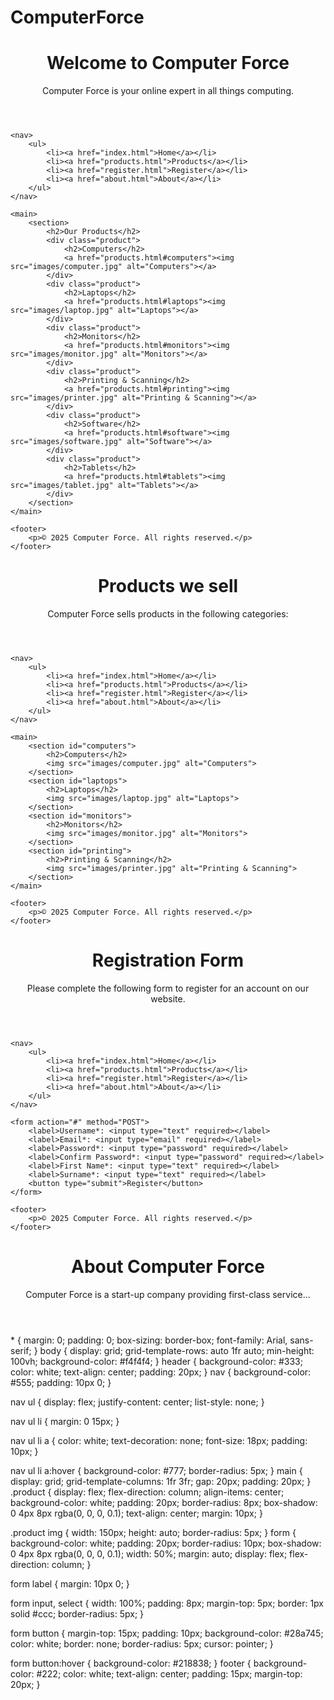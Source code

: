 # ComputerForce
<!DOCTYPE html>
<html lang="en">
<head>
    <meta charset="UTF-8">
    <meta name="viewport" content="width=device-width, initial-scale=1.0">
    <title>Home - Computer Force</title>
    <link rel="stylesheet" href="style.css">
</head>
<body>
    <header>
        <h1>Welcome to Computer Force</h1>
        <p>Computer Force is your online expert in all things computing.</p>
    </header>

    <nav>
        <ul>
            <li><a href="index.html">Home</a></li>
            <li><a href="products.html">Products</a></li>
            <li><a href="register.html">Register</a></li>
            <li><a href="about.html">About</a></li>
        </ul>
    </nav>

    <main>
        <section>
            <h2>Our Products</h2>
            <div class="product">
                <h2>Computers</h2>
                <a href="products.html#computers"><img src="images/computer.jpg" alt="Computers"></a>
            </div>
            <div class="product">
                <h2>Laptops</h2>
                <a href="products.html#laptops"><img src="images/laptop.jpg" alt="Laptops"></a>
            </div>
            <div class="product">
                <h2>Monitors</h2>
                <a href="products.html#monitors"><img src="images/monitor.jpg" alt="Monitors"></a>
            </div>
            <div class="product">
                <h2>Printing & Scanning</h2>
                <a href="products.html#printing"><img src="images/printer.jpg" alt="Printing & Scanning"></a>
            </div>
            <div class="product">
                <h2>Software</h2>
                <a href="products.html#software"><img src="images/software.jpg" alt="Software"></a>
            </div>
            <div class="product">
                <h2>Tablets</h2>
                <a href="products.html#tablets"><img src="images/tablet.jpg" alt="Tablets"></a>
            </div>
        </section>
    </main>

    <footer>
        <p>© 2025 Computer Force. All rights reserved.</p>
    </footer>
</body>
</html>
<!DOCTYPE html>
<html lang="en">
<head>
    <meta charset="UTF-8">
    <meta name="viewport" content="width=device-width, initial-scale=1.0">
    <title>Products - Computer Force</title>
    <link rel="stylesheet" href="style.css">
</head>
<body>
    <header>
        <h1>Products we sell</h1>
        <p>Computer Force sells products in the following categories:</p>
    </header>

    <nav>
        <ul>
            <li><a href="index.html">Home</a></li>
            <li><a href="products.html">Products</a></li>
            <li><a href="register.html">Register</a></li>
            <li><a href="about.html">About</a></li>
        </ul>
    </nav>

    <main>
        <section id="computers">
            <h2>Computers</h2>
            <img src="images/computer.jpg" alt="Computers">
        </section>
        <section id="laptops">
            <h2>Laptops</h2>
            <img src="images/laptop.jpg" alt="Laptops">
        </section>
        <section id="monitors">
            <h2>Monitors</h2>
            <img src="images/monitor.jpg" alt="Monitors">
        </section>
        <section id="printing">
            <h2>Printing & Scanning</h2>
            <img src="images/printer.jpg" alt="Printing & Scanning">
        </section>
    </main>

    <footer>
        <p>© 2025 Computer Force. All rights reserved.</p>
    </footer>
</body>
</html>
<!DOCTYPE html>
<html lang="en">
<head>
    <meta charset="UTF-8">
    <meta name="viewport" content="width=device-width, initial-scale=1.0">
    <title>Register - Computer Force</title>
    <link rel="stylesheet" href="style.css">
</head>
<body>
    <header>
        <h1>Registration Form</h1>
        <p>Please complete the following form to register for an account on our website.</p>
    </header>

    <nav>
        <ul>
            <li><a href="index.html">Home</a></li>
            <li><a href="products.html">Products</a></li>
            <li><a href="register.html">Register</a></li>
            <li><a href="about.html">About</a></li>
        </ul>
    </nav>

    <form action="#" method="POST">
        <label>Username*: <input type="text" required></label>
        <label>Email*: <input type="email" required></label>
        <label>Password*: <input type="password" required></label>
        <label>Confirm Password*: <input type="password" required></label>
        <label>First Name*: <input type="text" required></label>
        <label>Surname*: <input type="text" required></label>
        <button type="submit">Register</button>
    </form>

    <footer>
        <p>© 2025 Computer Force. All rights reserved.</p>
    </footer>
</body>
</html>
<!DOCTYPE html>
<html lang="en">
<head>
    <meta charset="UTF-8">
    <meta name="viewport" content="width=device-width, initial-scale=1.0">
    <title>About - Computer Force</title>
    <link rel="stylesheet" href="style.css">
</head>
<body>
    <header>
        <h1>About Computer Force</h1>
        <p>Computer Force is a start-up company providing first-class service...</p>
    </header>
</body>
</html>
* {
    margin: 0;
    padding: 0;
    box-sizing: border-box;
    font-family: Arial, sans-serif;
}
body {
    display: grid;
    grid-template-rows: auto 1fr auto;
    min-height: 100vh;
    background-color: #f4f4f4;
}
header {
    background-color: #333;
    color: white;
    text-align: center;
    padding: 20px;
}
nav {
    background-color: #555;
    padding: 10px 0;
}

nav ul {
    display: flex;
    justify-content: center;
    list-style: none;
}

nav ul li {
    margin: 0 15px;
}

nav ul li a {
    color: white;
    text-decoration: none;
    font-size: 18px;
    padding: 10px;
}

nav ul li a:hover {
    background-color: #777;
    border-radius: 5px;
}
main {
    display: grid;
    grid-template-columns: 1fr 3fr;
    gap: 20px;
    padding: 20px;
}
.product {
    display: flex;
    flex-direction: column;
    align-items: center;
    background-color: white;
    padding: 20px;
    border-radius: 8px;
    box-shadow: 0 4px 8px rgba(0, 0, 0, 0.1);
    text-align: center;
    margin: 10px;
}

.product img {
    width: 150px;
    height: auto;
    border-radius: 5px;
}
form {
    background-color: white;
    padding: 20px;
    border-radius: 10px;
    box-shadow: 0 4px 8px rgba(0, 0, 0, 0.1);
    width: 50%;
    margin: auto;
    display: flex;
    flex-direction: column;
}

form label {
    margin: 10px 0;
}

form input, select {
    width: 100%;
    padding: 8px;
    margin-top: 5px;
    border: 1px solid #ccc;
    border-radius: 5px;
}

form button {
    margin-top: 15px;
    padding: 10px;
    background-color: #28a745;
    color: white;
    border: none;
    border-radius: 5px;
    cursor: pointer;
}

form button:hover {
    background-color: #218838;
}
footer {
    background-color: #222;
    color: white;
    text-align: center;
    padding: 15px;
    margin-top: 20px;
}
